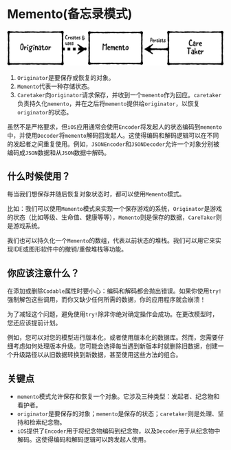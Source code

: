 # Memento(备忘录模式)

![img86](https://raw.githubusercontent.com/CainLuo/DesignPatterns/main/Images/img86.png)

1. `Originator`是要保存或恢复的对象。
2. `Memento`代表一种存储状态。
3. `Caretaker`向`originator`请求保存，并收到一个`memento`作为回应。`caretaker`负责持久化`memento`，并在之后将`memento`提供给`originator`，以恢复`originator`的状态。

虽然不是严格要求，但`iOS`应用通常会使用`Encoder`将发起人的状态编码到`memento`中，并使用`Decoder`将`memento`解码回发起人。这使得编码和解码逻辑可以在不同的发起者之间重复使用。例如，`JSONEncoder`和`JSONDecoder`允许一个对象分别被编码成`JSON`数据和从`JSON`数据中解码。

## 什么时候使用？

每当我们想保存并随后恢复对象状态时，都可以使用`Memento`模式。

比如：我们可以使用`Memento`模式来实现一个保存游戏的系统，`Originator`是游戏的状态（比如等级、生命值、健康等等），`Memento`则是保存的数据，`CareTaker`则是游戏系统。

我们也可以持久化一个`Memento`的数组，代表以前状态的堆栈。我们可以用它来实现IDE或图形软件中的撤销/重做堆栈等功能。

## 你应该注意什么？

在添加或删除`Codable`属性时要小心：编码和解码都会抛出错误。如果你使用`try!`强制解包这些调用，而你又缺少任何所需的数据，你的应用程序就会崩溃！

为了减轻这个问题，避免使用`try!`除非你绝对确定操作会成功。在更改模型时，您还应该提前计划。

例如，您可以对您的模型进行版本化，或者使用版本化的数据库。然而，您需要仔细考虑如何处理版本升级。您可能会选择每当遇到新版本时就删除旧数据，创建一个升级路径以从旧数据转换到新数据，甚至使用这些方法的组合。

## 关键点

- `memento`模式允许保存和恢复一个对象。它涉及三种类型：发起者、纪念物和看护者。
- `originator`是要保存的对象；`memento`是保存的状态；`caretaker`则是处理、坚持和检索纪念物。
- `iOS`提供了`Encoder`用于将纪念物编码到纪念物，以及`Decoder`用于从纪念物中解码。这使得编码和解码逻辑可以跨发起人使用。
